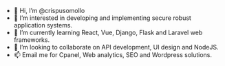 - 👋 Hi, I’m @crispusomollo
- 👀 I’m interested in developing and implementing secure robust application systems.
- 🌱 I’m currently learning React, Vue, Django, Flask and Laravel web frameworks.
- 💞️ I’m looking to collaborate on API development, UI design and NodeJS. 
- 📫 Email me for Cpanel, Web analytics, SEO and Wordpress solutions.

<!---
crispusomollo/crispusomollo is a ✨ special ✨ repository because its `README.md` (this file) appears on your GitHub profile.
You can click the Preview link to take a look at your changes.
--->
